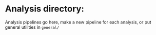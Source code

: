 # Analysis directory:

Analysis pipelines go here, make a new pipeline for each analysis, or put general utilities in `general/`
